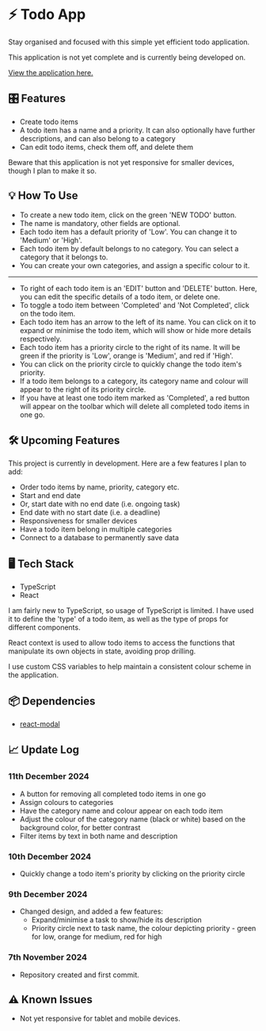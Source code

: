 # :zap: Todo App

Stay organised and focused with this simple yet efficient todo application.

This application is not yet complete and is currently being developed on.

[View the application here.](https://sa9102.github.io/Todo-App/)

## :control_knobs: Features

- Create todo items
- A todo item has a name and a priority. It can also optionally have further descriptions, and can also belong to a category
- Can edit todo items, check them off, and delete them

Beware that this application is not yet responsive for smaller devices, though I plan to make it so.

## :bulb: How To Use

- To create a new todo item, click on the green 'NEW TODO' button.
- The name is mandatory, other fields are optional.
- Each todo item has a default priority of 'Low'. You can change it to 'Medium' or 'High'.
- Each todo item by default belongs to no category. You can select a category that it belongs to.
- You can create your own categories, and assign a specific colour to it.

---

- To right of each todo item is an 'EDIT' button and 'DELETE' button. Here, you can edit the specific details of a todo item, or delete one.
- To toggle a todo item between 'Completed' and 'Not Completed', click on the todo item.
- Each todo item has an arrow to the left of its name. You can click on it to expand or minimise the todo item, which will show or hide more details respectively.
- Each todo item has a priority circle to the right of its name. It will be green if the priority is 'Low', orange is 'Medium', and red if 'High'.
- You can click on the priority circle to quickly change the todo item's priority.
- If a todo item belongs to a category, its category name and colour will appear to the right of its priority circle.
- If you have at least one todo item marked as 'Completed', a red button will appear on the toolbar which will delete all completed todo items in one go.

## :hammer_and_wrench: Upcoming Features

This project is currently in development. Here are a few features I plan to add:

- Order todo items by name, priority, category etc.
- Start and end date
- Or, start date with no end date (i.e. ongoing task)
- End date with no start date (i.e. a deadline)
- Responsiveness for smaller devices
- Have a todo item belong in multiple categories
- Connect to a database to permanently save data

## :desktop_computer: Tech Stack

- TypeScript
- React

I am fairly new to TypeScript, so usage of TypeScript is limited. I have used it to define the 'type' of a todo item, as well as the type of props for different components.

React context is used to allow todo items to access the functions that manipulate its own objects in state, avoiding prop drilling.

I use custom CSS variables to help maintain a consistent colour scheme in the application.

## :package: Dependencies

- [react-modal](https://www.npmjs.com/package/react-modal)

## :chart_with_upwards_trend: Update Log

### 11th December 2024

- A button for removing all completed todo items in one go
- Assign colours to categories
- Have the category name and colour appear on each todo item
- Adjust the colour of the category name (black or white) based on the background color, for better contrast
- Filter items by text in both name and description

### 10th December 2024

- Quickly change a todo item's priority by clicking on the priority circle

### 9th December 2024

- Changed design, and added a few features:
  - Expand/minimise a task to show/hide its description
  - Priority circle next to task name, the colour depicting priority - green for low, orange for medium, red for high

### 7th November 2024

- Repository created and first commit.

## :warning: Known Issues

- Not yet responsive for tablet and mobile devices.
